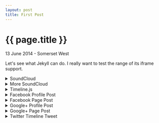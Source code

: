 ```yaml
---
layout: post
title: First Post
---
```


{{ page.title }}
================

<p class="meta">13 June 2014 - Somerset West</p>

Let's see what Jekyll can do. I really want to test the range of its iframe support.

<details>
<summary>SoundCloud</summary>
<iframe width="100%" height="166" scrolling="no" frameborder="no" src="https://w.soundcloud.com/player/?url=http%3A%2F%2Fapi.soundcloud.com%2Ftracks%2F36081674&amp;color=ff6600&amp;auto_play=false&amp;show_artwork=false">&nbsp;</iframe>
</details>

<details>
<summary>More SoundCloud</summary>
<iframe width="100%" height="450" scrolling="no" frameborder="no" src="https://w.soundcloud.com/player/?url=https%3A//api.soundcloud.com/playlists/33660659&amp;color=ff5500&amp;auto_play=false&amp;hide_related=false&amp;show_artwork=true&amp;show_comments=true&amp;show_user=true&amp;show_reposts=false"></iframe>
</details>

<details>
<summary>Timeline.js</summary>
<iframe src='http://cdn.knightlab.com/libs/timeline/latest/embed/index.html?source=0Agl_Dv6iEbDadHdKcHlHcTB5bzhvbF9iTWwyMmJHdkE&font=Bevan-PotanoSans&maptype=toner&lang=en&height=650' width='100%' height='650' frameborder='0'></iframe>
</details>

<details>
<summary>Facebook Profile Post</summary>
<div id="fb-root"></div> <script>(function(d, s, id) { var js, fjs = d.getElementsByTagName(s)[0]; if (d.getElementById(id)) return; js = d.createElement(s); js.id = id; js.src = "//connect.facebook.net/en_GB/all.js#xfbml=1"; fjs.parentNode.insertBefore(js, fjs); }(document, 'script', 'facebook-jssdk'));</script>
<div class="fb-post" data-href="https://www.facebook.com/W1M0R/posts/10152482340675803" data-width="466"><div class="fb-xfbml-parse-ignore"><a href="https://www.facebook.com/W1M0R/posts/10152482340675803">Post</a> by <a href="https://www.facebook.com/W1M0R">Willie Möller</a>.</div></div>
</details>

<details>
<summary>Facebook Page Post</summary>
<div id="fb-root"></div> <script>(function(d, s, id) { var js, fjs = d.getElementsByTagName(s)[0]; if (d.getElementById(id)) return; js = d.createElement(s); js.id = id; js.src = "//connect.facebook.net/en_GB/all.js#xfbml=1"; fjs.parentNode.insertBefore(js, fjs); }(document, 'script', 'facebook-jssdk'));</script>
<div class="fb-post" data-href="https://www.facebook.com/W1M02/photos/a.526457570794263.1073741827.389375914502430/539265562846797/?type=1" data-width="466"><div class="fb-xfbml-parse-ignore"><a href="https://www.facebook.com/W1M02/photos/a.526457570794263.1073741827.389375914502430/539265562846797/?type=1">Post</a> by <a href="https://www.facebook.com/W1M02">W1M0</a>.</div></div>
</details>

<details>
<summary>Google+ Profile Post</summary>
<p>A Google+ embed does not like to live inside the details element.</p>
</details>

<details>
<summary>Google+ Page Post</summary>
<p>A Google+ embed does not like to live inside the details element.</p>
</details>

<details>
<summary>Twitter Timeline Tweet</summary>
<blockquote class="twitter-tweet" lang="en"><p>UNITY PRAYER (PENTECOST SUNDAY) Pray for all Pentecostal Churches. <a href="http://t.co/RZuZ9wCEgy">http://t.co/RZuZ9wCEgy</a> <a href="http://t.co/ZhGlnYQrD3">http://t.co/ZhGlnYQrD3</a> <a href="http://t.co/aTsvg0jpGq">pic.twitter.com/aTsvg0jpGq</a></p>&mdash; Willie Möller (@W1M0) <a href="https://twitter.com/W1M0/statuses/475742446849359872">June 8, 2014</a></blockquote>
<script async src="//platform.twitter.com/widgets.js" charset="utf-8"></script>
</details>

<!-- Place this tag where you want the widget to render. -->
<div class="g-post" data-href="https://plus.google.com/111192545216447618286/posts/T9pzjmHKXo8"></div>

<!-- Place this tag where you want the widget to render. -->
<div class="g-post" data-href="https://plus.google.com/108943423036541186375/posts/42QR7yEjdHK"></div>


